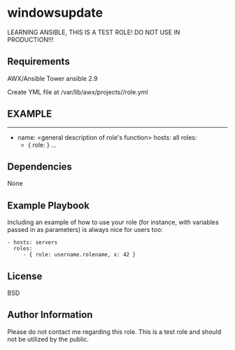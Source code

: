 windowsupdate
=========

LEARNING ANSIBLE, THIS IS A TEST ROLE! DO NOT USE IN PRODUCTION!!!

Requirements
------------
AWX/Ansible Tower
ansible 2.9


Create YML file at /var/lib/awx/projects/<projectname>/role.yml

## EXAMPLE ##
---
- name: <general description of role's function>
  hosts: all
  roles:
    - { role: <rolename> }
...

Dependencies
------------

None

Example Playbook
----------------

Including an example of how to use your role (for instance, with variables passed in as parameters) is always nice for users too:

    - hosts: servers
      roles:
         - { role: username.rolename, x: 42 }

License
-------

BSD

Author Information
------------------

Please do not contact me regarding this role. This is a test role and should not be utilized by the public.
